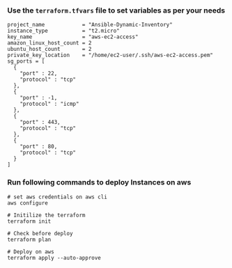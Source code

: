 ### Use the `terraform.tfvars` file to set variables as per your needs

```
project_name            = "Ansible-Dynamic-Inventory"
instance_type           = "t2.micro"
key_name                = "aws-ec2-access"
amazon_linux_host_count = 2
ubuntu_host_count       = 2
private_key_location    = "/home/ec2-user/.ssh/aws-ec2-access.pem"
sg_ports = [
  {
    "port" : 22,
    "protocol" : "tcp"
  },
  {
    "port" : -1,
    "protocol" : "icmp"
  },
  {
    "port" : 443,
    "protocol" : "tcp"
  },
  {
    "port" : 80,
    "protocol" : "tcp"
  }
]

```

### Run following commands to deploy Instances on aws
```
# set aws credentials on aws cli
aws configure 

# Initilize the terraform
terraform init

# Check before deploy
terraform plan

# Deploy on aws
terraform apply --auto-approve
```